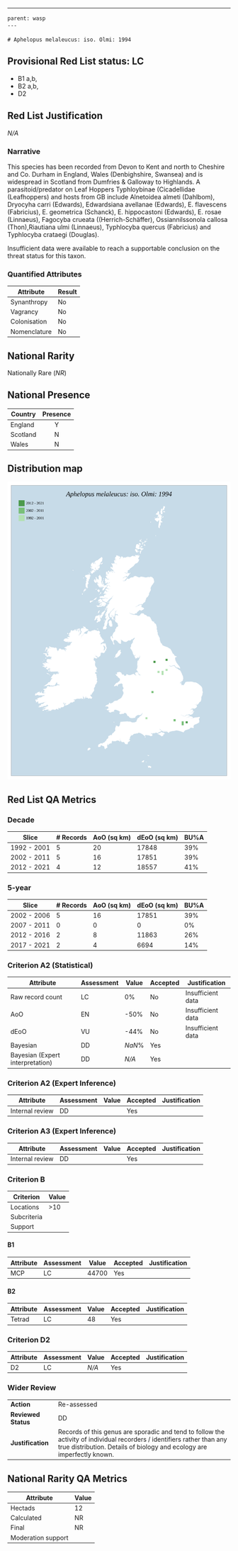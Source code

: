 ---
    parent: wasp
    ---

    # Aphelopus melaleucus: iso. Olmi: 1994

## Provisional Red List status: LC
- B1 a,b, 
- B2 a,b, 
- D2

## Red List Justification
*N/A*
### Narrative
This species has been recorded from Devon to Kent and north to Cheshire and Co. Durham in England, Wales (Denbighshire, Swansea) and is widespread in Scotland from Dumfries & Galloway to Highlands. A parasitoid/predator on Leaf Hoppers Typhloybinae (Cicadellidae (Leafhoppers) and hosts from GB include Alnetoidea almeti (Dahlbom), Dryocyha carri (Edwards), Edwardsiana avellanae (Edwards), E. flavescens (Fabricius), E. geometrica (Schanck), E. hippocastoni (Edwards), E. rosae (Linnaeus), Fagocyba crueata ((Herrich-Schäffer), Ossiannilssonola callosa (Thon),Riautiana ulmi (Linnaeus), Typhlocyba quercus (Fabricius) and Typhlocyba crataegi (Douglas).

Insufficient data were available to reach a supportable conclusion on the threat status for this taxon.
### Quantified Attributes
|Attribute|Result|
|---|---|
|Synanthropy|No|
|Vagrancy|No|
|Colonisation|No|
|Nomenclature|No|


## National Rarity
Nationally Rare (*NR*)

## National Presence
|Country|Presence
|---|:-:|
|England|Y|
|Scotland|N|
|Wales|N|


## Distribution map
![](../map/4.svg)

## Red List QA Metrics
### Decade
| Slice | # Records | AoO (sq km) | dEoO (sq km) |BU%A |
|---|---|---|---|---|
|1992 - 2001|5|20|17848|39%|
|2002 - 2011|5|16|17851|39%|
|2012 - 2021|4|12|18557|41%|
### 5-year
| Slice | # Records | AoO (sq km) | dEoO (sq km) |BU%A |
|---|---|---|---|---|
|2002 - 2006|5|16|17851|39%|
|2007 - 2011|0|0|0|0%|
|2012 - 2016|2|8|11863|26%|
|2017 - 2021|2|4|6694|14%|
### Criterion A2 (Statistical)
|Attribute|Assessment|Value|Accepted|Justification
|---|---|---|---|---|
|Raw record count|LC|0%|No|Insufficient data|
|AoO|EN|-50%|No|Insufficient data|
|dEoO|VU|-44%|No|Insufficient data|
|Bayesian|DD|*NaN*%|Yes||
|Bayesian (Expert interpretation)|DD|*N/A*|Yes||
### Criterion A2 (Expert Inference)
|Attribute|Assessment|Value|Accepted|Justification
|---|---|---|---|---|
|Internal review|DD||Yes||
### Criterion A3 (Expert Inference)
|Attribute|Assessment|Value|Accepted|Justification
|---|---|---|---|---|
|Internal review|DD||Yes||
### Criterion B
|Criterion| Value|
|---|---|
|Locations|>10|
|Subcriteria||
|Support||
#### B1
|Attribute|Assessment|Value|Accepted|Justification
|---|---|---|---|---|
|MCP|LC|44700|Yes||
#### B2
|Attribute|Assessment|Value|Accepted|Justification
|---|---|---|---|---|
|Tetrad|LC|48|Yes||
### Criterion D2
|Attribute|Assessment|Value|Accepted|Justification
|---|---|---|---|---|
|D2|LC|*N/A*|Yes||
### Wider Review
|  |  |
|---|---|
|**Action**|Re-assessed|
|**Reviewed Status**|DD|
|**Justification**|Records of this genus are sporadic and tend to follow the activity of individual recorders / identifiers rather than any true distribution. Details of biology and ecology are imperfectly known.|


## National Rarity QA Metrics
|Attribute|Value|
|---|---|
|Hectads|12|
|Calculated|NR|
|Final|NR|
|Moderation support||



